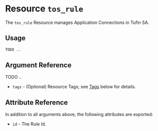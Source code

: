 # Resource `tos_rule`

The `tos_rule` Resource manages Application Connections in Tufin SA.

## Usage

```terraform
TODO ..
```

## Argument Reference

TODO ..

* `tags` - (Optional) Resource Tags; see [Tags](tag.md) below for details.

## Attribute Reference

In addition to all arguments above, the following attributes are exported:

* `id` - The Rule Id.
